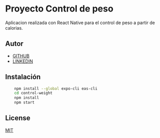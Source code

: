 # Proyecto Control de peso
Aplicacion realizada con React Native para el control de peso a partir de calorias.

## Autor

- [GITHUB](https://www.github.com/ingfelipesilva)
- [LINKEDIN](www.linkedin.com/in/ingfelipesilva)

## Instalación

```bash
    npm install --global expo-cli eas-cli 
    cd control-weight
    npm install
    npm start
```
    
## License

[MIT](https://choosealicense.com/licenses/mit/)
